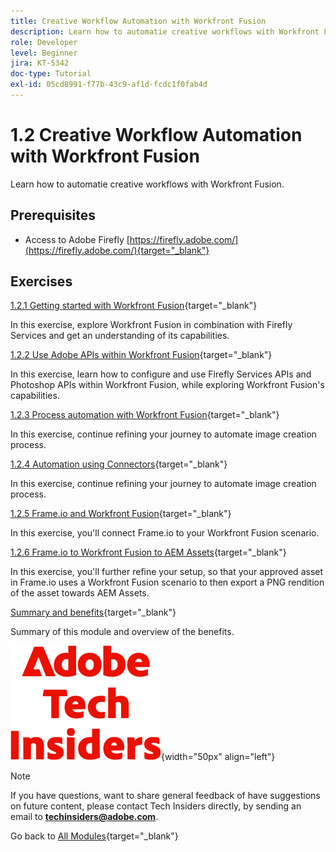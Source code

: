 ```yaml
---
title: Creative Workflow Automation with Workfront Fusion
description: Learn how to automatie creative workflows with Workfront Fusion
role: Developer
level: Beginner
jira: KT-5342
doc-type: Tutorial
exl-id: 05cd8991-f77b-43c9-af1d-fcdc1f0fab4d
---
```

# 1.2 Creative Workflow Automation with Workfront Fusion

Learn how to automatie creative workflows with Workfront Fusion.

## Prerequisites

- Access to Adobe Firefly [https://firefly.adobe.com/](https://firefly.adobe.com/){target="_blank"}

## Exercises

[1.2.1 Getting started with Workfront Fusion](./ex1.md){target="_blank"}

In this exercise, explore Workfront Fusion in combination with Firefly Services and get an understanding of its capabilities.

[1.2.2 Use Adobe APIs within Workfront Fusion](./ex2.md){target="_blank"}

In this exercise, learn how to configure and use Firefly Services APIs and Photoshop APIs within Workfront Fusion, while exploring Workfront Fusion's capabilities.

[1.2.3 Process automation with Workfront Fusion](./ex3.md){target="_blank"}

In this exercise, continue refining your journey to automate image creation process.

[1.2.4 Automation using Connectors](./ex4.md){target="_blank"}

In this exercise, continue refining your journey to automate image creation process.

[1.2.5 Frame.io and Workfront Fusion](./ex5.md){target="_blank"}

In this exercise, you'll connect Frame.io to your Workfront Fusion scenario.

[1.2.6 Frame.io to Workfront Fusion to AEM Assets](./ex6.md){target="_blank"}

In this exercise, you'll further refine your setup, so that your approved asset in Frame.io uses a Workfront Fusion scenario to then export a PNG rendition of the asset towards AEM Assets.

[Summary and benefits](./summary.md){target="_blank"}

Summary of this module and overview of the benefits.

![Tech Insiders](./../../../assets/images/techinsiders.png){width="50px" align="left"}

>[!NOTE]
>
>If you have questions, want to share general feedback of have suggestions on future content, please contact Tech Insiders directly, by sending an email to **techinsiders@adobe.com**.

Go back to [All Modules](../../../overview.md){target="_blank"}
